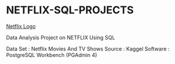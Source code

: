 # NETFLIX-SQL-PROJECTS

[Netflix Logo](https://www.google.com/url?sa=i&url=https%3A%2F%2Fbrand.netflix.com%2Fen%2Fassets%2Flogos%2F&psig=AOvVaw3GwDE7daClgVBnjxiz7xut&ust=1732882096157000&source=images&cd=vfe&opi=89978449&ved=0CBQQjRxqFwoTCICdkYGA_4kDFQAAAAAdAAAAABAE)

Data Analysis Project on NETFLIX Using SQL

Data Set : Netflix Movies And TV Shows
Source : Kaggel
Software : PostgreSQL Workbench (PGAdmin 4)

